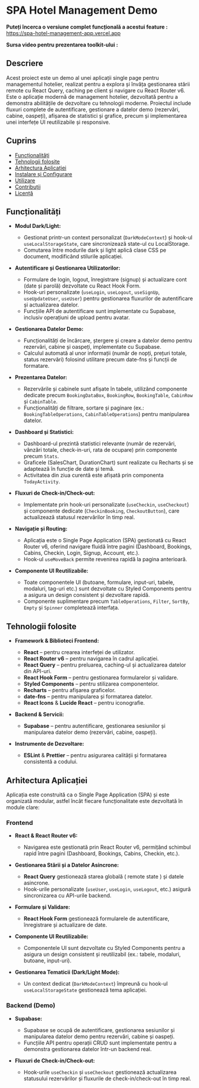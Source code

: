 # SPA Hotel Management Demo

**Puteți încerca o versiune complet funcțională a acestui feature :** https://spa-hotel-management-app.vercel.app

**Sursa video pentru prezentarea toolkit-ului :**

## Descriere

Acest proiect este un demo al unei aplicații single page pentru managementul hotelier, realizat pentru a explora și învăța gestionarea stării remote cu React Query, caching pe client și navigare cu React Router v6.
Este o aplicație modernă de management hotelier, dezvoltată pentru a demonstra abilitățile de dezvoltare cu tehnologii moderne. Proiectul include fluxuri complete de autentificare, gestionare a datelor demo (rezervări, cabine, oaspeți), afișarea de statistici și grafice, precum și implementarea unei interfețe UI reutilizabile și responsive.

## Cuprins

- [Funcționalități](#funcționalități)
- [Tehnologii folosite](#tehnologii-folosite)
- [Arhitectura Aplicației](#arhitectura-aplicației)
- [Instalare și Configurare](#instalare-și-configurare)
- [Utilizare](#utilizare)
- [Contribuții](#contribuții)
- [Licență](#licență)

## Funcționalități

- **Modul Dark/Light:**

  - Gestionat printr-un context personalizat (`DarkModeContext`) și hook-ul `useLocalStorageState`, care sincronizează state-ul cu LocalStorage.
  - Comutarea între modurile dark și light aplică clase CSS pe document, modificând stilurile aplicației.

- **Autentificare și Gestionarea Utilizatorilor:**

  - Formulare de login, logout, înregistrare (signup) și actualizare cont (date și parolă) dezvoltate cu React Hook Form.
  - Hook-uri personalizate (`useLogin`, `useLogout`, `useSignUp`, `useUpdateUser`, `useUser`) pentru gestionarea fluxurilor de autentificare și actualizarea datelor.
  - Funcțiile API de autentificare sunt implementate cu Supabase, inclusiv operațiuni de upload pentru avatar.

- **Gestionarea Datelor Demo:**

  - Funcționalități de încărcare, ștergere și creare a datelor demo pentru rezervări, cabine și oaspeți, implementate cu Supabase.
  - Calculul automată al unor informații (număr de nopți, prețuri totale, status rezervări) folosind utilitare precum date-fns și funcții de formatare.

- **Prezentarea Datelor:**

  - Rezervările și cabinele sunt afișate în tabele, utilizând componente dedicate precum `BookingDataBox`, `BookingRow`, `BookingTable`, `CabinRow` și `CabinTable`.
  - Funcționalități de filtrare, sortare și paginare (ex.: `BookingTableOperations`, `CabinTableOperations`) pentru manipularea datelor.

- **Dashboard și Statistici:**

  - Dashboard-ul prezintă statistici relevante (număr de rezervări, vânzări totale, check-in-uri, rata de ocupare) prin componente precum `Stats`.
  - Graficele (SalesChart, DurationChart) sunt realizate cu Recharts și se adaptează în funcție de date și temă.
  - Activitatea din ziua curentă este afișată prin componenta `TodayActivity`.

- **Fluxuri de Check-in/Check-out:**

  - Implementate prin hook-uri personalizate (`useCheckin`, `useCheckout`) și componente dedicate (`CheckinBooking`, `CheckoutButton`), care actualizează statusul rezervărilor în timp real.

- **Navigație și Routing:**

  - Aplicația este o Single Page Application (SPA) gestionată cu React Router v6, oferind navigare fluidă între pagini (Dashboard, Bookings, Cabins, Checkin, Login, Signup, Account, etc.).
  - Hook-ul `useMoveBack` permite revenirea rapidă la pagina anterioară.

- **Componente UI Reutilizabile:**
  - Toate componentele UI (butoane, formulare, input-uri, tabele, modaluri, tag-uri etc.) sunt dezvoltate cu Styled Components pentru a asigura un design consistent și dezvoltare rapidă.
  - Componente suplimentare precum `TableOperations`, `Filter`, `SortBy`, `Empty` și `Spinner` completează interfața.

## Tehnologii folosite

- **Framework & Biblioteci Frontend:**
  - **React** – pentru crearea interfeței de utilizator.
  - **React Router v6** – pentru navigarea în cadrul aplicației.
  - **React Query** – pentru preluarea, caching-ul și actualizarea datelor din API-uri.
  - **React Hook Form** – pentru gestionarea formularelor și validare.
  - **Styled Components** – pentru stilizarea componentelor.
  - **Recharts** – pentru afișarea graficelor.
  - **date-fns** – pentru manipularea și formatarea datelor.
  - **React Icons** & **Lucide React** – pentru iconografie.
- **Backend & Servicii:**

  - **Supabase** – pentru autentificare, gestionarea sesiunilor și manipularea datelor demo (rezervări, cabine, oaspeți).

- **Instrumente de Dezvoltare:**
  - **ESLint** & **Prettier** – pentru asigurarea calității și formatarea consistentă a codului.

## Arhitectura Aplicației

Aplicația este construită ca o Single Page Application (SPA) și este organizată modular, astfel încât fiecare funcționalitate este dezvoltată în module clare:

### Frontend

- **React & React Router v6:**

  - Navigarea este gestionată prin React Router v6, permițând schimbul rapid între pagini (Dashboard, Bookings, Cabins, Checkin, etc.).

- **Gestionarea Stării și a Datelor Asincrone:**

  - **React Query** gestionează starea globală ( remote state ) și datele asincrone.
  - Hook-urile personalizate (`useUser`, `useLogin`, `useLogout`, etc.) asigură sincronizarea cu API-urile backend.

- **Formulare și Validare:**
  - **React Hook Form** gestionează formularele de autentificare, înregistrare și actualizare de date.
- **Componente UI Reutilizabile:**
  - Componentele UI sunt dezvoltate cu Styled Components pentru a asigura un design consistent și reutilizabil (ex.: tabele, modaluri, butoane, input-uri).
- **Gestionarea Tematicii (Dark/Light Mode):**
  - Un context dedicat (`DarkModeContext`) împreună cu hook-ul `useLocalStorageState` gestionează tema aplicației.

### Backend (Demo)

- **Supabase:**

  - Supabase se ocupă de autentificare, gestionarea sesiunilor și manipularea datelor demo pentru rezervări, cabine și oaspeți.
  - Funcțiile API pentru operații CRUD sunt implementate pentru a demonstra gestionarea datelor într-un backend real.

- **Fluxuri de Check-in/Check-out:**
  - Hook-urile `useCheckin` și `useCheckout` gestionează actualizarea statusului rezervărilor și fluxurile de check-in/check-out în timp real.
